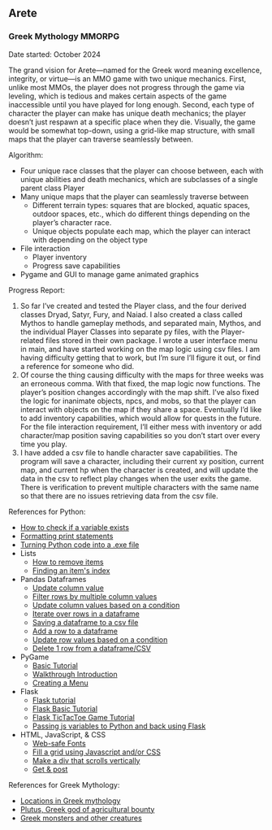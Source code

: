 ## Arete
### Greek Mythology MMORPG

Date started: October 2024

The grand vision for Arete—named for the Greek word meaning excellence, integrity, or virtue—is an MMO game with two unique mechanics. First, unlike most MMOs, the player does not progress through the game via leveling, which is tedious and makes certain aspects of the game inaccessible until you have played for long enough. Second, each type of character the player can make has unique death mechanics; the player doesn’t just respawn at a specific place when they die. Visually, the game would be somewhat top-down, using a grid-like map structure, with small maps that the player can traverse seamlessly between.

Algorithm:
* Four unique race classes that the player can choose between, each with unique abilities and death mechanics, which are subclasses of a single parent class Player
* Many unique maps that the player can seamlessly traverse between
    * Different terrain types: squares that are blocked, aquatic spaces, outdoor spaces, etc., which do different things depending on the player’s character race.
    * Unique objects populate each map, which the player can interact with depending on the object type
* File interaction
    * Player inventory
    * Progress save capabilities
* Pygame and GUI to manage game animated graphics

Progress Report:
1. So far I’ve created and tested the Player class, and the four derived classes Dryad, Satyr, Fury, and Naiad. I also created a class called Mythos to handle gameplay methods, and separated main, Mythos, and the individual Player Classes into separate py files, with the Player-related files stored in their own package. I wrote a user interface menu in main, and have started working on the map logic using csv files. I am having difficulty getting that to work, but I’m sure I’ll figure it out, or find a reference for someone who did.
2. Of course the thing causing difficulty with the maps for three weeks was an erroneous comma. With that fixed, the map logic now functions. The player’s position changes accordingly with the map shift. I’ve also fixed the logic for inanimate objects, npcs, and mobs, so that the player can interact with objects on the map if they share a space. Eventually I’d like to add inventory capabilities, which would allow for quests in the future. For the file interaction requirement, I’ll either mess with inventory or add character/map position saving capabilities so you don’t start over every time you play.
3. I have added a csv file to handle character save capabilities. The program will save a character, including their current xy position, current map, and current hp when the character is created, and will update the data in the csv to reflect play changes when the user exits the game. There is verification to prevent multiple characters with the same name so that there are no issues retrieving data from the csv file.

References for Python:
* [How to check if a variable exists](https://stackoverflow.com/questions/843277/how-do-i-check-if-a-variable-exists)
* [Formatting print statements](https://docs.python.org/3/tutorial/inputoutput.html)
* [Turning Python code into a .exe file](https://www.geeksforgeeks.org/python/convert-python-script-to-exe-file/)
* Lists
    * [How to remove items](https://www.geeksforgeeks.org/how-to-remove-an-item-from-the-list-in-python/)
    * [Finding an item's index](https://www.geeksforgeeks.org/python-list-index/)
* Pandas Dataframes
    * [Update column value](https://www.geeksforgeeks.org/update-column-value-of-csv-in-python)
    * [Filter rows by multiple column values](https://saturncloud.io/blog/how-to-use-pandas-to-check-multiple-columns-for-a-condition/#:~:text=to%20switch%20tools.-,Using%20the%20loc%20Method%20to%20Filter%20Rows%20Based%20on%20Multiple,operators%20to%20combine%20multiple%20conditions.)
    * [Update column values based on a condition](https://datascience.stackexchange.com/questions/58232/conditional-statement-to-update-columns-based-on-range)
    * [Iterate over rows in a dataframe](https://www.geeksforgeeks.org/different-ways-to-iterate-over-rows-in-pandas-dataframe/)
    * [Saving a dataframe to a csv file](https://www.geeksforgeeks.org/saving-a-pandas-dataframe-as-a-csv/)
    * [Add a row to a dataframe](https://www.geeksforgeeks.org/how-to-add-one-row-in-an-existing-pandas-dataframe/)
    * [Update row values based on a condition](https://saturncloud.io/blog/how-to-update-values-in-a-specific-row-in-a-python-pandas-dataframe/#:~:text=Updating%20a%20single%20value%20in%20a%20row,-Let's%20start%20with&text=We%20can%20use%20the%20.,desired%20column%20using%20the%20%3D%20operator.)
    * [Delete 1 row from a dataframe/CSV](https://www.geeksforgeeks.org/how-to-delete-only-one-row-in-csv-with-python/)
* PyGame
    * [Basic Tutorial](https://www.geeksforgeeks.org/python/pygame-tutorial/)
    * [Walkthrough Introduction](https://www.geeksforgeeks.org/python/introduction-to-pygame/)
    * [Creating a Menu](https://www.geeksforgeeks.org/python/create-settings-menu-in-python-pygame/)
* Flask
    * [Flask tutorial](https://www.geeksforgeeks.org/flask-tutorial/)
    * [Flask Basic Tutorial](https://www.geeksforgeeks.org/python-introduction-to-web-development-using-flask/)
    * [Flask TicTacToe Game Tutorial](https://www.youtube.com/watch?v=qSAFEV-k_Fk)
    * [Passing js variables to Python and back using Flask](https://www.geeksforgeeks.org/pass-javascript-variables-to-python-in-flask/)
* HTML, JavaScript, & CSS
    * [Web-safe Fonts](https://www.w3schools.com/cssref/css_websafe_fonts.php)
    * [Fill a grid using Javascript and/or CSS](https://stackoverflow.com/questions/57550082/creating-a-16x16-grid-using-javascript)
    * [Make a div that scrolls vertically](https://www.geeksforgeeks.org/making-a-div-vertically-scrollable-using-css/)
    * [Get & post](https://healeycodes.com/talking-between-languages)

References for Greek Mythology:
* [Locations in Greek mythology](https://www.greekmythology.com/Myths/Places/places.html)
* [Plutus, Greek god of agricultural bounty](https://www.theoi.com/Georgikos/Ploutos.html)
* [Greek monsters and other creatures](https://en.m.wikipedia.org/wiki/List_of_Greek_mythological_creatures)